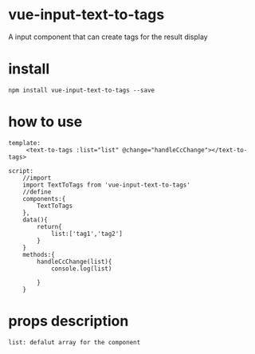 # vue-input-text-to-tags
A input component that can create tags for the result display
# install
	
	npm install vue-input-text-to-tags --save
	

# how to use
	template:
		 <text-to-tags :list="list" @change="handleCcChange"></text-to-tags>
	
	script:
		//import
		import TextToTags from 'vue-input-text-to-tags'
		//define
		components:{
			TextToTags
		},
		data(){
			return{
				list:['tag1','tag2']
			}
		}
		methods:{
			handleCcChange(list){
				console.log(list)

			}
		}
		
	
# props description
	list: defalut array for the component